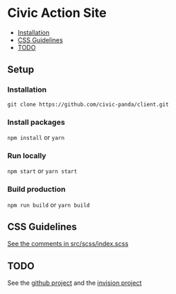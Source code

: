 # Civic Action Site

- [Installation](#installation)
- [CSS Guidelines](#css-guidelines)
- [TODO](#todo)

## Setup

### Installation
`git clone https://github.com/civic-panda/client.git`

### Install packages
`npm install` or `yarn`

### Run locally
`npm start` or `yarn start`

### Build production
`npm run build` or `yarn build`

## CSS Guidelines
[See the comments in src/scss/index.scss](https://github.com/civic-panda/client/blob/master/src/scss/index.scss)

## TODO
See the [github project](https://github.com/civic-panda/client/projects/1) and the [invision project](https://projects.invisionapp.com/share/ZT9G5YYS3#/screens/207359222)


